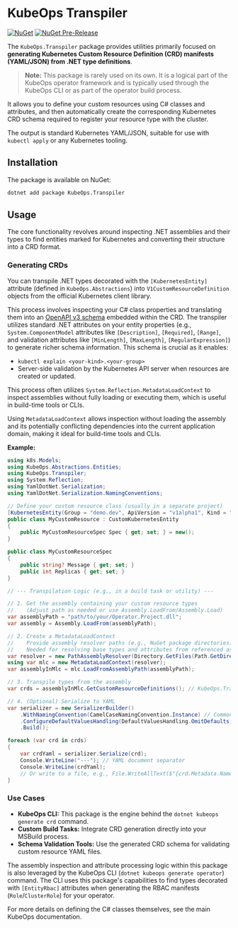 # KubeOps Transpiler

[![NuGet](https://img.shields.io/nuget/v/KubeOps.Transpiler?label=NuGet&logo=nuget)](https://www.nuget.org/packages/KubeOps.Transpiler)
[![NuGet Pre-Release](https://img.shields.io/nuget/vpre/KubeOps.Transpiler?label=NuGet&logo=nuget)](https://www.nuget.org/packages/KubeOps.Transpiler)

The `KubeOps.Transpiler` package provides utilities primarily focused on **generating Kubernetes Custom Resource Definition (CRD) manifests (YAML/JSON) from .NET type definitions**.

> **Note:** This package is rarely used on its own. It is a logical part of the KubeOps operator framework and is typically used through the KubeOps CLI or as part of the operator build process.

It allows you to define your custom resources using C# classes and attributes, and then automatically create the corresponding Kubernetes CRD schema required to register your resource type with the cluster.

The output is standard Kubernetes YAML/JSON, suitable for use with `kubectl apply` or any Kubernetes tooling.

## Installation

The package is available on NuGet:

```bash
dotnet add package KubeOps.Transpiler
```

## Usage

The core functionality revolves around inspecting .NET assemblies and their types to find entities marked for Kubernetes and converting their structure into a CRD format.

### Generating CRDs

You can transpile .NET types decorated with the `[KubernetesEntity]` attribute (defined in `KubeOps.Abstractions`) into `V1CustomResourceDefinition` objects from the official Kubernetes client library.

This process involves inspecting your C# class properties and translating them into an [OpenAPI v3 schema](https://swagger.io/specification/v3/) embedded within the CRD. The transpiler utilizes standard .NET attributes on your entity properties (e.g., `System.ComponentModel` attributes like `[Description]`, `[Required]`, `[Range]`, and validation attributes like `[MinLength]`, `[MaxLength]`, `[RegularExpression]`) to generate richer schema information. This schema is crucial as it enables:

- `kubectl explain <your-kind>.<your-group>`
- Server-side validation by the Kubernetes API server when resources are created or updated.

This process often utilizes `System.Reflection.MetadataLoadContext` to inspect assemblies without fully loading or executing them, which is useful in build-time tools or CLIs.

Using `MetadataLoadContext` allows inspection without loading the assembly and its potentially conflicting dependencies into the current application domain, making it ideal for build-time tools and CLIs.

**Example:**

```csharp
using k8s.Models;
using KubeOps.Abstractions.Entities;
using KubeOps.Transpiler;
using System.Reflection;
using YamlDotNet.Serialization;
using YamlDotNet.Serialization.NamingConventions;

// Define your custom resource class (usually in a separate project)
[KubernetesEntity(Group = "demo.dev", ApiVersion = "v1alpha1", Kind = "MyResource")]
public class MyCustomResource : CustomKubernetesEntity
{
    public MyCustomResourceSpec Spec { get; set; } = new();
}

public class MyCustomResourceSpec
{
    public string? Message { get; set; }
    public int Replicas { get; set; }
}

// --- Transpilation Logic (e.g., in a build task or utility) ---

// 1. Get the assembly containing your custom resource types
//    (Adjust path as needed or use Assembly.LoadFrom/Assembly.Load)
var assemblyPath = "path/to/your/Operator.Project.dll";
var assembly = Assembly.LoadFrom(assemblyPath);

// 2. Create a MetadataLoadContext
//    Provide assembly resolver paths (e.g., NuGet package directories)
//    Needed for resolving base types and attributes from referenced assemblies.
var resolver = new PathAssemblyResolver(Directory.GetFiles(Path.GetDirectoryName(assemblyPath)!, "*.dll"));
using var mlc = new MetadataLoadContext(resolver);
var assemblyInMlc = mlc.LoadFromAssemblyPath(assemblyPath);

// 3. Transpile types from the assembly
var crds = assemblyInMlc.GetCustomResourceDefinitions(); // KubeOps.Transpiler extension method

// 4. (Optional) Serialize to YAML
var serializer = new SerializerBuilder()
    .WithNamingConvention(CamelCaseNamingConvention.Instance) // Common for Kubernetes YAML
    .ConfigureDefaultValuesHandling(DefaultValuesHandling.OmitDefaults) // Reduce YAML size
    .Build();

foreach (var crd in crds)
{
    var crdYaml = serializer.Serialize(crd);
    Console.WriteLine("---"); // YAML document separator
    Console.WriteLine(crdYaml);
    // Or write to a file, e.g., File.WriteAllText($"{crd.Metadata.Name}.crd.yaml", crdYaml);
}
```

### Use Cases

- **KubeOps CLI:** This package is the engine behind the `dotnet kubeops generate crd` command.
- **Custom Build Tasks:** Integrate CRD generation directly into your MSBuild process.
- **Schema Validation Tools:** Use the generated CRD schema for validating custom resource YAML files.

The assembly inspection and attribute processing logic within this package is also leveraged by the KubeOps CLI (`dotnet kubeops generate operator`) command. The CLI uses this package's capabilities to find types decorated with `[EntityRbac]` attributes when generating the RBAC manifests (`Role`/`ClusterRole`) for your operator.

For more details on defining the C# classes themselves, see the main KubeOps documentation.

